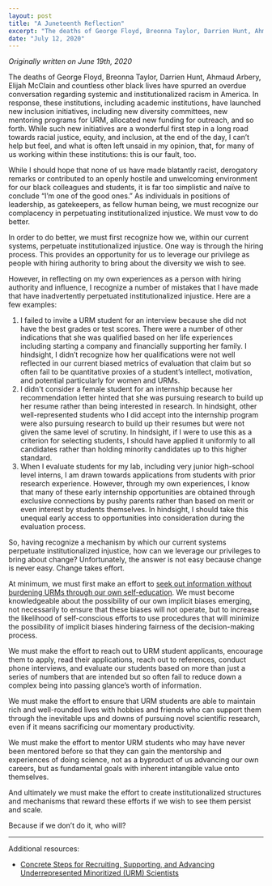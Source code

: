 ```yaml
---
layout: post
title: "A Juneteenth Reflection"
excerpt: "The deaths of George Floyd, Breonna Taylor, Darrien Hunt, Ahmaud Arbery, Elijah McClain and countless other black lives have spurred an overdue conversation regarding systemic and institutionalized racism in America. As individuals in positions of leadership, as gatekeepers, as fellow human being, we must recognize our complacency in perpetuating institutionalized injustice. We must vow to do better."
date: "July 12, 2020"
---
```


*Originally written on June 19th, 2020*

The deaths of George Floyd, Breonna Taylor, Darrien Hunt, Ahmaud Arbery, Elijah McClain and countless other black lives have spurred an overdue conversation regarding systemic and institutionalized racism in America. In response, these institutions, including academic institutions, have launched new inclusion initiatives, including new diversity committees, new mentoring programs for URM, allocated new funding for outreach, and so forth. While such new initiatives are a wonderful first step in a long road towards racial justice, equity, and inclusion, at the end of the day, I can’t help but feel, and what is often left unsaid in my opinion, that, for many of us working within these institutions: this is our fault, too. 

While I should hope that none of us have made blatantly racist, derogatory remarks or contributed to an openly hostile and unwelcoming environment for our black colleagues and students, it is far too simplistic and naïve to conclude “I’m one of the good ones.” As individuals in positions of leadership, as gatekeepers, as fellow human being, we must recognize our complacency in perpetuating institutionalized injustice. We must vow to do better. 

In order to do better, we must first recognize how we, within our current systems, perpetuate institutionalized injustice. One way is through the hiring process. This provides an opportunity for us to leverage our privilege as people with hiring authority to bring about the diversity we wish to see. 

However, in reflecting on my own experiences as a person with hiring authority and influence, I recognize a number of mistakes that I have made that have inadvertently perpetuated institutionalized injustice. Here are a few examples:
1. I failed to invite a URM student for an interview because she did not have the best grades or test scores. There were a number of other indications that she was qualified based on her life experiences including starting a company and financially supporting her family. I hindsight, I didn’t recognize how her qualifications were not well reflected in our current biased metrics of evaluation that claim but so often fail to be quantitative proxies of a student’s intellect, motivation, and potential particularly for women and URMs. 
2. I didn't consider a female student for an internship because her recommendation letter hinted that she was pursuing research to build up her resume rather than being interested in research. In hindsight, other well-represented students who I did accept into the internship program were also pursuing research to build up their resumes but were not given the same level of scrutiny. In hindsight, if I were to use this as a criterion for selecting students, I should have applied it uniformly to all candidates rather than holding minority candidates up to this higher standard. 
3. When I evaluate students for my lab, including very junior high-school level interns, I am drawn towards applications from students with prior research experience. However, through my own experiences, I know that many of these early internship opportunities are obtained through exclusive connections by pushy parents rather than based on merit or even interest by students themselves. In hindsight, I should take this unequal early access to opportunities into consideration during the evaluation process.  

So, having recognize a mechanism by which our current systems perpetuate institutionalized injustice, how can we leverage our privileges to bring about change? Unfortunately, the answer is not easy because change is never easy. Change takes effort.

At minimum, we must first make an effort to [seek out information without burdening URMs through our own self-education]( https://bcplinfo.overdrive.com/collection/1085670?). We must become knowledgeable about the possibility of our own implicit biases emerging, not necessarily to ensure that these biases will not operate, but to increase the likelihood of self-conscious efforts to use procedures that will minimize the possibility of implicit biases hindering fairness of the decision-making process.

We must make the effort to reach out to URM student applicants, encourage them to apply, read their applications, reach out to references, conduct phone interviews, and evaluate our students based on more than just a series of numbers that are intended but so often fail to reduce down a complex being into passing glance’s worth of information.  

We must make the effort to ensure that URM students are able to maintain rich and well-rounded lives with hobbies and friends who can support them through the inevitable ups and downs of pursuing novel scientific research, even if it means sacrificing our momentary productivity.

We must make the effort to mentor URM students who may have never been mentored before so that they can gain the mentorship and experiences of doing science, not as a byproduct of us advancing our own careers, but as fundamental goals with inherent intangible value onto themselves. 

And ultimately we must make the effort to create institutionalized structures and mechanisms that reward these efforts if we wish to see them persist and scale. 

Because if we don’t do it, who will?

---

Additional resources:
- [Concrete Steps for Recruiting, Supporting, and Advancing Underrepresented Minoritized (URM) Scientists]( https://docs.google.com/document/d/1Ic6bil2AvrQmPFUcUyxcw_FumofKkUo3VLsU7qG0cTk/edit)

